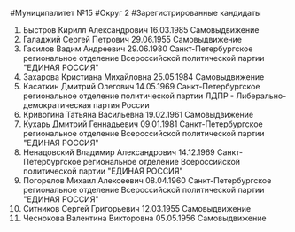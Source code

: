 #Муниципалитет
№15
#Округ
2
#Зарегистрированные кандидаты
1. Быстров Кирилл Александрович 16.03.1985
Самовыдвижение
2. Галаджий Сергей Петрович 29.06.1955
Самовыдвижение
3. Гасилов Вадим Андреевич 29.06.1980
Санкт-Петербургское региональное отделение Всероссийской политической партии "ЕДИНАЯ РОССИЯ"
4. Захарова Кристиана Михайловна 25.05.1984
Самовыдвижение
5. Касаткин Дмитрий Олегович 14.05.1969
Санкт-Петербургское региональное отделение политической партии ЛДПР - Либерально-демократическая партия России
6. Кривогина Татьяна Васильевна 19.02.1961
Самовыдвижение
7. Кухарь Дмитрий Геннадьевич 09.01.1981
Санкт-Петербургское региональное отделение Всероссийской политической партии "ЕДИНАЯ РОССИЯ"
8. Ненадовский Владимир Александрович 14.12.1969
Санкт-Петербургское региональное отделение Всероссийской политической партии "ЕДИНАЯ РОССИЯ"
9. Погорелов Михаил Алексеевич 08.04.1960
Санкт-Петербургское региональное отделение Всероссийской политической партии "ЕДИНАЯ РОССИЯ"
10. Ситников Сергей Григорьевич 12.03.1955
Самовыдвижение
11. Чеснокова Валентина Викторовна 05.05.1956
Самовыдвижение
